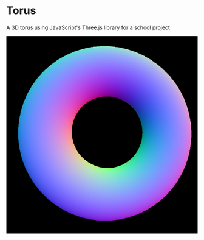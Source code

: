 # Torus

A 3D torus using JavaScript's Three.js library for a school project

![spinning torus](./screenshot.png)
